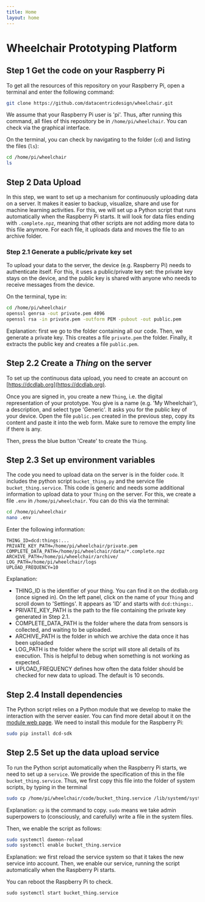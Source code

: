 ```yaml
---
title: Home
layout: home
---
```


# Wheelchair Prototyping Platform


## Step 1 Get the code on your Raspberry Pi

To get all the resources of this repository on your Raspberry Pi, open a terminal and enter the following command:

```bash
git clone https://github.com/datacentricdesign/wheelchair.git
```

We assume that your Raspberry Pi user is 'pi'. Thus, after running this command, all files of this repository be in `/home/pi/wheelchair`. You can check via the graphical interface.

On the terminal, you can check by navigating to the folder (`cd`) and listing the files (`ls`):

```bash
cd /home/pi/wheelchair
ls
```

## Step 2 Data Upload

In this step, we want to set up a mechanism for continuously uploading data on a server. It makes it easier to backup, visualize, share and use for machine learning activities. For this, we will set up a Python script that runs automatically when the Raspberry Pi starts. It will look for data files ending with `.complete.npz`, meaning that other scripts are not adding more data to this file anymore. For each file, it uploads data and moves the file to an archive folder.

### Step 2.1 Generate a public/private key set

To upload your data to the server, the device (e.g. Raspberry Pi) needs to authenticate itself. For this, it uses a public/private key set: the private key stays on the device, and the public key is shared with anyone who needs to receive messages from the device.

On the terminal, type in:

```bash
cd /home/pi/wheelchair
openssl genrsa -out private.pem 4096
openssl rsa -in private.pem -outform PEM -pubout -out public.pem
```

Explanation: first we go to the folder containing all our code. Then, we generate a private key. This creates a file `private.pem` the folder. Finally, it extracts the public key and creates a file `public.pem`.

## Step 2.2 Create a _Thing_ on the server

To set up the continuous data upload, you need to create an account on [https://dcdlab.org](https://dcdlab.org).

Once you are signed in, you create a new `Thing`, i.e. the digital representation of your prototype. You give is a name (e.g. 'My Wheelchair'), a description, and select type 'Generic'. It asks you for the public key of your device. Open the file `public.pem` created in the previous step, copy its content and paste it into the web form. Make sure to remove the empty line if there is any.

Then, press the blue button 'Create' to create the `Thing`.

## Step 2.3 Set up environment variables

The code you need to upload data on the server is in the folder `code`. It includes the python script `bucket_thing.py` and the service file `bucket_thing.service`. This code is generic and needs some additional information to upload data to your `Thing` on the server. For this, we create a file `.env` in `/home/pi/wheelchair`. You can do this via the terminal:

```bash
cd /home/pi/wheelchair
nano .env
```

Enter the following information:

```
THING_ID=dcd:things:...
PRIVATE_KEY_PATH=/home/pi/wheelchair/private.pem
COMPLETE_DATA_PATH=/home/pi/wheelchair/data/*.complete.npz
ARCHIVE_PATH=/home/pi/wheelchair/archive/
LOG_PATH=/home/pi/wheelchair/logs
UPLOAD_FREQUENCY=10
```

Explanation:
* THING_ID is the identifier of your thing. You can find it on the dcdlab.org (once signed in). On the left panel, click on the name of your `Thing` and scroll down to 'Settings'. It appears as 'ID' and starts with `dcd:things:`.
* PRIVATE_KEY_PATH is the path to the file containing the private key generated in Step 2.1.
* COMPLETE_DATA_PATH is the folder where the data from sensors is collected, and waiting to be uploaded.
* ARCHIVE_PATH is the folder in which we archive the data once it has been uploaded
* LOG_PATH is the folder where the script will store all details of its execution. This is helpful to debug when something is not working as expected.
* UPLOAD_FREQUENCY defines how often the data folder should be checked for new data to upload. The default is 10 seconds.

## Step 2.4 Install dependencies

The Python script relies on a Python module that we develop to make the interaction with the server easier. You can find more detail about it on the [module web page](https://pypi.org/project/dcd-sdk/). We need to install this module for the Raspberry Pi:

```bash
sudo pip install dcd-sdk
```

## Step 2.5 Set up the data upload service

To run the Python script automatically when the Raspberry Pi starts, we need to set up a `service`. We provide the specification of this in the file `bucket_thing.service`. Thus, we first copy this file into the folder of system scripts, by typing in the terminal

```bash
sudo cp /home/pi/wheelchair/code/bucket_thing.service /lib/systemd/system/bucket_thing.service
```

Explanation: `cp` is the command to copy. `sudo` means we take admin superpowers to (consciously, and carefully) write a file in the system files. 

Then, we enable the script as follows:

```bash
sudo systemctl daemon-reload
sudo systemctl enable bucket_thing.service
```

Explanation: we first reload the service system so that it takes the new service into account. Then, we enable our service, running the script automatically when the Raspberry Pi starts.

You can reboot the Raspberry Pi to check.
```
sudo systemctl start bucket_thing.service